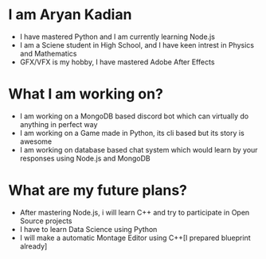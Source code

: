 <h1>I am Aryan Kadian</h1>
<ul>
  <li>I have mastered Python and I am currently learning Node.js
  <li>I am a Sciene student in High School, and I have keen intrest in Physics and Mathematics
  <li>GFX/VFX is my hobby, I have mastered Adobe After Effects
</ul>
<h1>What I am working on?</h1>
<ul>
  <li>I am working on a MongoDB based discord bot which can virtually do anything in perfect way
  <li>I am working on a Game made in Python, its cli based but its story is awesome
  <li>I am working on database based chat system which would learn by your responses using Node.js and MongoDB
</ul>
<h1>What are my future plans?</h1>
<ul>
  <li>After mastering Node.js, i will learn C++ and try to participate in Open Source projects
  <li>I have to learn Data Science using Python
  <li>I will make a automatic Montage Editor using C++[I prepared blueprint already]
</ul> 
